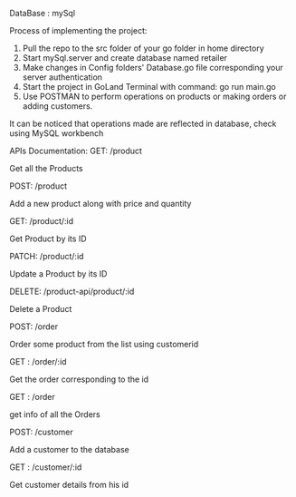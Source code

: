DataBase : mySql

Process of implementing the project:
1. Pull the repo to the src folder of your go folder in home directory
2. Start mySql.server and create database named retailer
3. Make changes in Config folders' Database.go file corresponding your server authentication
4. Start the project in GoLand Terminal with command: go run main.go
5. Use POSTMAN to perform operations on products or making orders or adding customers.

It can be noticed that operations made are reflected in database, check using MySQL workbench

APIs Documentation:
GET: /product

Get all the Products

POST: /product

Add a new product along with price and quantity

GET: /product/:id

Get Product by its ID

PATCH: /product/:id

Update a Product by its ID

DELETE: /product-api/product/:id

Delete a Product

POST: /order

Order some product from the list using customerid

GET : /order/:id

Get the order corresponding to the id

GET : /order

get info of all the Orders

POST: /customer

Add a customer to the database

GET : /customer/:id

Get customer details from his id